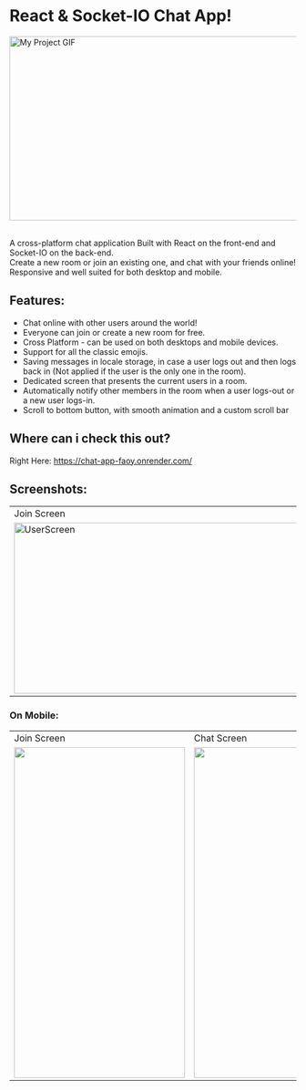 # React & Socket-IO Chat App!

<img align="center" src="https://user-images.githubusercontent.com/97472180/191557958-d28c9db2-dc75-4e8b-a4f9-bf31f71633b3.gif"
alt="My Project GIF" width="600" height="323">  
<br>

A cross-platform chat application Built with React on the front-end and Socket-IO on the back-end. <br />
Create a new room or join an existing one, and chat with your friends online! <br />
Responsive and well suited for both desktop and mobile.

## Features:

- Chat online with other users around the world!
- Everyone can join or create a new room for free.
- Cross Platform - can be used on both desktops and mobile devices.
- Support for all the classic emojis.
- Saving messages in locale storage, in case a user logs out and then logs back in (Not applied if the user is the only one in the room).
- Dedicated screen that presents the current users in a room.
- Automatically notify other members in the room when a user logs-out or a new user logs-in.
- Scroll to bottom button, with smooth animation and a custom scroll bar

## Where can i check this out?

Right Here: https://chat-app-faoy.onrender.com/
<br />

## Screenshots:

<p align="center">
<table>
<tr>
<td>Join Screen</td>
<td>Chat Screen</td>
</tr>
<tr>
<td><img src="https://user-images.githubusercontent.com/97472180/178721237-1c021e78-61a9-4b30-980c-53a7b2f9f457.PNG" height="300" width="550" alt="UserScreen">  </td>
<td><img src="https://user-images.githubusercontent.com/97472180/178511493-91d1e17a-3203-4f45-b74c-eb87b28b019b.PNG" height="300" width="450" alt="EmptyUserScreen" >  </td>
</tr>
</table>
</p>

### On Mobile:

<p align="center">
<table>
  <tr>
    <td>Join Screen</td>
     <td>Chat Screen</td>
     <td>All Users Screen</td>
  </tr>
  <tr>
    <td><img src="https://user-images.githubusercontent.com/97472180/178721231-551a6b4f-2364-41b6-90cd-4e119644abf3.jpg" width=300 height=580></td>
    <td><img src="https://user-images.githubusercontent.com/97472180/178721239-14f8f652-2105-4306-865d-b2dcadf8a698.jpg" width=300 height=580></td>
    <td><img src="https://user-images.githubusercontent.com/97472180/178721241-80d4a4c7-9f13-4c49-b35c-d142124672bb.jpg" width=300 height=580></td>
  </tr>
 </table>
</p>
